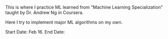 
This is where I practice ML learned from "Machine Learning Specialization" taught by Dr. Andrew Ng in Coursera.

Here I try to implement major ML algorithms on my own.

Start Date: Feb 16.
End Date: 
